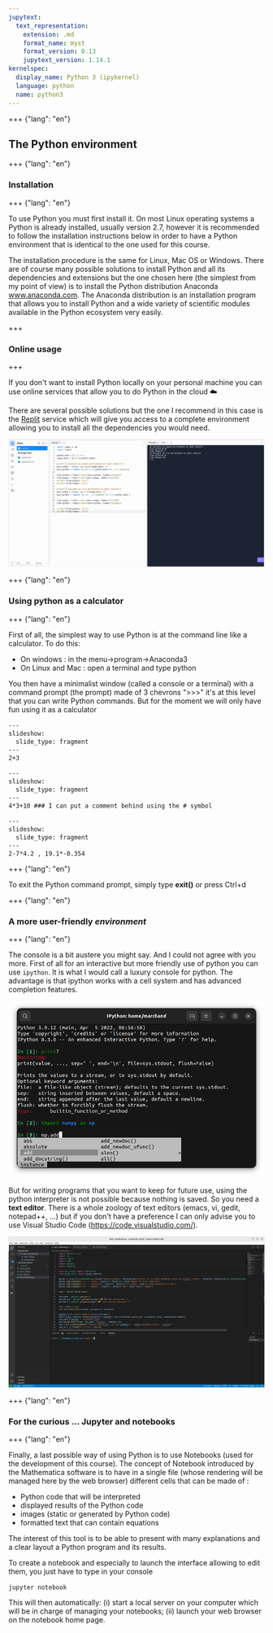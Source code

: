 ```yaml
---
jupytext:
  text_representation:
    extension: .md
    format_name: myst
    format_version: 0.13
    jupytext_version: 1.14.1
kernelspec:
  display_name: Python 3 (ipykernel)
  language: python
  name: python3
---
```


+++ {"lang": "en"}

## The Python environment

+++ {"lang": "en"}

### Installation

+++ {"lang": "en"}

To use Python you must first install it. On most Linux operating systems a Python is already installed, usually version 2.7, however it is recommended to follow the installation instructions below in order to have a Python environment that is identical to the one used for this course. 

The installation procedure is the same for Linux, Mac OS or Windows. There are of course many possible solutions to install Python and all its dependencies and extensions but the one chosen here (the simplest from my point of view) is to install the Python distribution Anaconda www.anaconda.com. The Anaconda distribution is an installation program that allows you to install Python and a wide variety of scientific modules available in the Python ecosystem very easily.

+++

### Online usage 

+++

If you don't want to install Python locally on your personal machine you can use online services that allow you to do Python in the cloud ☁️

There are several possible solutions but the one I recommend in this case is the [Replit](https://replit.com/) service which will give you access to a complete environment allowing you to install all the dependencies you would need. 

![](media/replit.png)

+++ {"lang": "en"}

### Using python as a calculator

+++ {"lang": "en"}

First of all, the simplest way to use Python is at the command line like a calculator. To do this: 
* On windows : in the menu->program->Anaconda3
* On Linux and Mac : open a terminal and type python 

You then have a minimalist window (called a console or a terminal) with a command prompt (the prompt) made of 3 chevrons ">>>" it's at this level that you can write Python commands. But for the moment we will only have fun using it as a calculator

```{code-cell} ipython3
---
slideshow:
  slide_type: fragment
---
2+3
```

```{code-cell} ipython3
---
slideshow:
  slide_type: fragment
---
4*3+10 ### I can put a comment behind using the # symbol
```

```{code-cell} ipython3
---
slideshow:
  slide_type: fragment
---
2-7*4.2 , 19.1*-0.354
```

+++ {"lang": "en"}

To exit the Python command prompt, simply type __exit()__ or press Ctrl+d

+++ {"lang": "en"}

### A more user-friendly *environment*

+++ {"lang": "en"}

The console is a bit austere you might say. And I could not agree with you more. First of all for an interactive but more friendly use of python you can use `ipython`. It is what I would call a luxury console for python. The advantage is that ipython works with a cell system and has advanced completion features.  

![](media/ipython.png)

But for writing programs that you want to keep for future use, using the python interpreter is not possible because nothing is saved. So you need a **text editor**. 
There is a whole zoology of text editors (emacs, vi, gedit, notepad++, ...) but if you don't have a preference I can only advise you to use Visual Studio Code (https://code.visualstudio.com/). 

![](media/vscode.png)

+++ {"lang": "en"}

### For the curious ... Jupyter and notebooks

+++ {"lang": "en"}

Finally, a last possible way of using Python is to use Notebooks (used for the development of this course). The concept of Notebook introduced by the Mathematica software is to have in a single file (whose rendering will be managed here by the web browser) different cells that can be made of : 

* Python code that will be interpreted
* displayed results of the Python code
* images (static or generated by Python code)
* formatted text that can contain equations

The interest of this tool is to be able to present with many explanations and a clear layout a Python program and its results. 

To create a notebook and especially to launch the interface allowing to edit them, you just have to type in your console 

```
jupyter notebook
```

This will then automatically: (i) start a local server on your computer which will be in charge of managing your notebooks; (ii) launch your web browser on the notebook home page.

